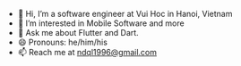 - 👋 Hi, I’m a software engineer at Vui Hoc in Hanoi, Vietnam
- 👀 I’m interested in Mobile Software and more
- 💬 Ask me about Flutter and Dart.
- 😄 Pronouns: he/him/his
- 📫 Reach me at ndql1996@gmail.com

<!---
linhndqdev/linhndqdev is a ✨ special ✨ repository because its `README.md` (this file) appears on your GitHub profile.
You can click the Preview link to take a look at your changes.
--->
